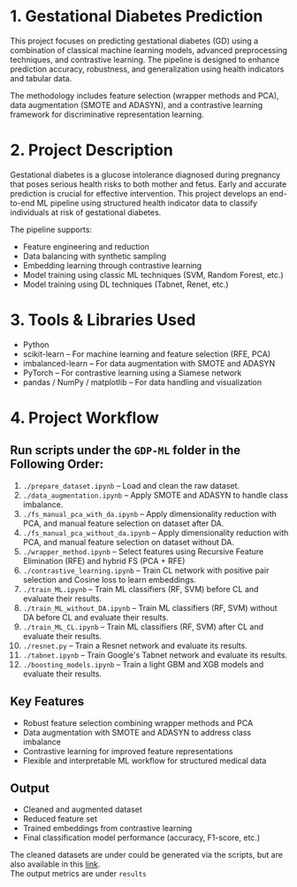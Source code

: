 
# 1. Gestational Diabetes Prediction


This project focuses on predicting gestational diabetes (GD) using a combination of classical machine learning models, advanced preprocessing techniques, and contrastive learning. The pipeline is designed to enhance prediction accuracy, robustness, and generalization using health indicators and tabular data.

The methodology includes feature selection (wrapper methods and PCA), data augmentation (SMOTE and ADASYN), and a contrastive learning framework for discriminative representation learning.

# 2. Project Description

Gestational diabetes is a glucose intolerance diagnosed during pregnancy that poses serious health risks to both mother and fetus. Early and accurate prediction is crucial for effective intervention. This project develops an end-to-end ML pipeline using structured health indicator data to classify individuals at risk of gestational diabetes.

The pipeline supports:
- Feature engineering and reduction
- Data balancing with synthetic sampling
- Embedding learning through contrastive learning
- Model training using classic ML techniques (SVM, Random Forest, etc.)
- Model training using DL techniques (Tabnet, Renet, etc.)

# 3. Tools & Libraries Used

- Python
- scikit-learn – For machine learning and feature selection (RFE, PCA)
- imbalanced-learn – For data augmentation with SMOTE and ADASYN
- PyTorch – For contrastive learning using a Siamese network
- pandas / NumPy / matplotlib – For data handling and visualization

# 4. Project Workflow

Run scripts under the `GDP-ML` folder in the  Following Order:
------------------------------------
1. `./prepare_dataset.ipynb` – Load and clean the raw dataset.
2. `./data_augmentation.ipynb` – Apply SMOTE and ADASYN to handle class imbalance.
3. `./fs_manual_pca_with_da.ipynb` – Apply dimensionality reduction with PCA, and manual feature selection on dataset after DA.
4. `./fs_manual_pca_without_da.ipynb` – Apply dimensionality reduction with PCA, and manual feature selection on dataset without DA.
5. `./wrapper_method.ipynb` – Select features using Recursive Feature Elimination (RFE) and hybrid FS (PCA + RFE)
6. `./contrastive_learning.ipynb` – Train CL network with positive pair selection and Cosine loss to learn embeddings.
7. `./train_ML.ipynb` – Train ML classifiers (RF, SVM) before CL and evaluate their results.
8. `./train_ML_without_DA.ipynb` – Train ML classifiers (RF, SVM) without DA before CL and evaluate their results.
9. `./train_ML_CL.ipynb` – Train ML classifiers (RF, SVM) after CL and evaluate their results.
10. `./resnet.py` – Train a Resnet network and evaluate its results.
11. `./tabnet.ipynb` – Train Google's Tabnet network and evaluate its results.
12. `./boosting_models.ipynb` – Train a light GBM and XGB models and evaluate their results.




Key Features
------------
- Robust feature selection combining wrapper methods and PCA
- Data augmentation with SMOTE and ADASYN to address class imbalance
- Contrastive learning for improved feature representations
- Flexible and interpretable ML workflow for structured medical data

Output
------
- Cleaned and augmented dataset
- Reduced feature set
- Trained embeddings from contrastive learning
- Final classification model performance (accuracy, F1-score, etc.) 

The cleaned datasets are under could be generated via the scripts, but are also available in this [link](https://liveumoncton-my.sharepoint.com/:f:/g/personal/psb7953_umoncton_ca/EpeoDCTc_QVOuhipsOSVZswBUg_ZJ_VbeXEMwiyljX0_ag?e=amm3tq). \
The output metrics are under `results`



